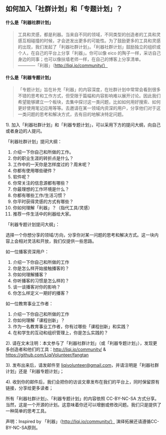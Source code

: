 ## 如何加入「社群计划」和「专题计划」？

#### 什么是「利器社群计划」

> 工具和灵感，都是利器。当来自不同的领域，不同类型的创造者的工具和灵感互相碰撞的时候，才会迸发出更多的可能性。为了鼓励更多的工具和灵感的出现，我们发起了「利器社群计划」。「利器社群计划」鼓励独立的组织或个人，在自己的平台上分享「利器」。你可以像 eico 的陶子一样，采访自己身边的同事；也可以像扶墙老师一样，在自己的博客上分享清单。 ————「利器」（http://liqi.io/community/）

#### 什么是「利器专题计划」

> 「专题计划」旨在补充「利器」的内容深度，在社群计划中常常会看到很多不错的思考和工作方式，但受限于篇幅和内容影响难以展开讨论。因此我们希望能够建立一个板块，去集中探讨这一类问题，比如如何用好搜索、如何更好使用笔记应用等等。去邀请在某一领域内资深的用户，分享他们对于这一类问题的思考和解决方式，去有目的地解决特定问题。

1). 加入「利器社群计划」和「利器专题计划」，可以采用下方的提问大纲，向自己或者身边的人提问。


「利器社群计划」提问大纲：

1. 介绍一下你自己和所做的工作。
2. 你的职业生涯的转折点是什么？
3. 工作中的一天你是怎样度过的？周末呢？
4. 你都有使用哪些硬件？
5. 软件呢？
6. 你常关注的信息源都有哪些？
7. 你最理想的工作环境是什么？
8. 你都有哪些工作/生活习惯？
9. 你平时获得灵感的方式有哪些？
10. 你如何理解「利器」？（指代工具/灵感）
11. 推荐一件生活中的利器给大家。


「利器专题计划提问大纲」：

选择一个你想分享的领域/方向，分享你对某一问题的思考和解决方式。这一块内容上会相对灵活和开放，我们仅提供一些思路。

如一位播客资深用户：

1. 介绍一下你自己和所做的工作
2. 你是怎么样开始接触播客的？
3. 你如何理解播客？
4. 你听播客的习惯是怎么样的？
5. 谈一谈播客对你的影响？
6. 你怎么样定义一期好的播客？

如一位教育事业工作者：

1. 介绍一下你自己和所做的工作
2. 你如何理解「课程创新」？
3. 作为一名教育事业工作者，你有过哪些「课程创新」和实践？
4. 在和学生的互动和组织管理上，你是怎么实践的？


2). 请在文末注明：本文参与了「利器社群计划」（或「利器专题计划」），发现更多创造者和他们的工具：http://liqi.io/community/ & https://github.com/LiqiVolunteer/fangtan


3). 发布出来后，请发邮件至 liqivolunteer@gmail.com，并请注明是「利器社群计划」还是「利器专题计划」；


4). 收到你的邮件后，我们会把你的访谈文章发布在我们的平台上，同时保留原有链接，分享给更多读者；


所有「利器社群计划」、「利器专题计划」的内容依照 CC-BY-NC-SA 方式分享。当然，这是一个开源的计划。这意味着你还可以增删或修改问题。我们只是提供了一种简单的思考工具。

声明：Inspired by 「利器」（http://liqi.io/community/） 
演绎拓展还请遵循CC-BY-NC-SA原则。